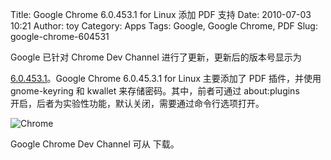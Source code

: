 Title: Google Chrome 6.0.453.1 for Linux 添加 PDF 支持
Date: 2010-07-03 10:21
Author: toy
Category: Apps
Tags: Google, Google Chrome, PDF
Slug: google-chrome-604531

Google 已针对 Chrome Dev Channel 进行了更新，更新后的版本号显示为  

[6.0.453.1](http://feedproxy.google.com/~r/GoogleChromeReleases/~3/XfP2cirv08o/dev-channel-update.html)。Google
Chrome 6.0.45.3.1 for Linux 主要添加了 PDF 插件，并使用  
gnome-keyring 和 kwallet 来存储密码。其中，前者可通过 about:plugins  
开启，后者为实验性功能，默认关闭，需要通过命令行选项打开。

![Chrome](http://i.linuxtoy.org/images/2009/01/chrome.jpg)

Google Chrome Dev Channel 可从 下载。
